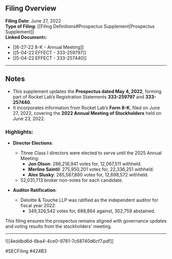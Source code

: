 ## Filing Overview

**Filing Date**: June 27, 2022  
**Type of Filing**: [[Filing Definitions#Prospectus Supplement|Prospectus Supplement]]  
**Linked Document**s: 
-  [[6-27-22 8-K - Annual Meeting]] 
-  [[5-04-22 EFFECT - 333-259797]]
-  [[5-04-22 EFFECT - 333-257440]]

---
## Notes

- This supplement updates the **Prospectus dated May 4, 2022**, forming part of Rocket Lab’s Registration Statements **333-259797** and **333-257440**.  
- It incorporates information from Rocket Lab’s **Form 8-K**, filed on June 27, 2022, covering the **2022 Annual Meeting of Stockholders** held on June 23, 2022.  

### Highlights:
- **Director Elections**:
  - Three Class I directors were elected to serve until the 2025 Annual Meeting:  
    - **Jon Olson**: 286,218,941 votes for, 12,067,511 withheld.  
    - **Merline Saintil**: 275,950,201 votes for, 22,336,251 withheld.  
    - **Alex Slusky**: 285,587,880 votes for, 12,698,572 withheld.  
  - 52,031,713 broker non-votes for each candidate.  

- **Auditor Ratification**:
  - Deloitte & Touche LLP was ratified as the independent auditor for fiscal year 2022:  
    - 349,326,542 votes for, 688,864 against, 302,759 abstained.  

This filing ensures the prospectus remains aligned with governance updates and voting results from the stockholders' meeting.


---

![[4eddbd6d-6ba4-4ce0-9781-7c68740d6cf7.pdf]]

#SECFiling #424B3